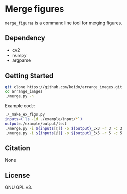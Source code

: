 
# Merge figures

`merge_figures` is a command line tool for merging figures.

## Dependency

- cv2
- numpy
- argparse

## Getting Started

```bash
git clone https://github.com/koido/arrange_images.git
cd arrange_images
./merge.py -h
```

Example code:

```bash
./_make_ex_figs.py
inputs=(`ls -1d ./example/input/*`)
output=./example/output/test
./merge.py -i ${inputs[@]} -o ${output}_3x3 -r 3 -c 3
./merge.py -i ${inputs[@]} -o ${output}_5x5 -r 5 -c 5
```

## Citation

None

## License

GNU GPL v3.
